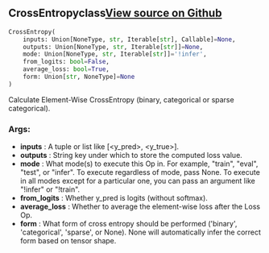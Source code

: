 ## CrossEntropy<span class="tag">class</span><a class="sourcelink" href=https://github.com/fastestimator/fastestimator/blob/r1.0/fastestimator/op/tensorop/loss/cross_entropy.py/#L28-L71>View source on Github</a>
```python
CrossEntropy(
	inputs: Union[NoneType, str, Iterable[str], Callable]=None,
	outputs: Union[NoneType, str, Iterable[str]]=None,
	mode: Union[NoneType, str, Iterable[str]]='!infer',
	from_logits: bool=False,
	average_loss: bool=True,
	form: Union[str, NoneType]=None
)
```
Calculate Element-Wise CrossEntropy (binary, categorical or sparse categorical).


<h3>Args:</h3>

* **inputs** :  A tuple or list like [<y_pred>, <y_true>].
* **outputs** :  String key under which to store the computed loss value.
* **mode** :  What mode(s) to execute this Op in. For example, "train", "eval", "test", or "infer". To execute        regardless of mode, pass None. To execute in all modes except for a particular one, you can pass an argument        like "!infer" or "!train".
* **from_logits** :  Whether y_pred is logits (without softmax).
* **average_loss** :  Whether to average the element-wise loss after the Loss Op.
* **form** :  What form of cross entropy should be performed ('binary', 'categorical', 'sparse', or None). None will        automatically infer the correct form based on tensor shape.



